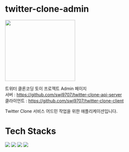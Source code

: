 # twitter-clone-admin

<img src="https://user-images.githubusercontent.com/36991763/208076544-576595e4-f601-4ba4-9ba5-719a68dc84fb.png" width="230" height="200"/>

트위터 클론코딩 토이 프로젝트 Admin 페이지  
서버 :  https://github.com/swj9707/twitter-clone-api-server  
클라이언트 : https://github.com/swj9707/twitter-clone-client

Twitter Clone 서비스 어드민 작업을 위한 애플리케이션입니다. 

# Tech Stacks
<div>
  <row>
    <img src="https://img.shields.io/badge/Spring Boot-6DB33F?style=flat-square&logo=Spring Boot&logoColor=white"/>
    <img src="https://img.shields.io/badge/MariaDB-003545?style=flat-square&logo=MariaDB&logoColor=white"/>
    <img src="https://img.shields.io/badge/Bootstrap-7952B3?style=flat-square&logo=Bootstrap&logoColor=white"/>
    <img src="https://img.shields.io/badge/Thymeleaf-005F0F?style=flat-square&logo=Thymeleaf&logoColor=white"/>
  </row>
</div> 
